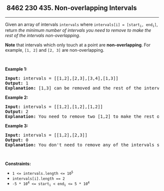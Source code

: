 <h2> 8462 230
435. Non-overlapping Intervals</h2><hr><div><p>Given an array of intervals <code>intervals</code> where <code>intervals[i] = [start<sub>i</sub>, end<sub>i</sub>]</code>, return <em>the minimum number of intervals you need to remove to make the rest of the intervals non-overlapping</em>.</p>

<p><strong>Note</strong> that intervals which only touch at a point are <strong>non-overlapping</strong>. For example, <code>[1, 2]</code> and <code>[2, 3]</code> are non-overlapping.</p>

<p>&nbsp;</p>
<p><strong class="example">Example 1:</strong></p>

<pre><strong>Input:</strong> intervals = [[1,2],[2,3],[3,4],[1,3]]
<strong>Output:</strong> 1
<strong>Explanation:</strong> [1,3] can be removed and the rest of the intervals are non-overlapping.
</pre>

<p><strong class="example">Example 2:</strong></p>

<pre><strong>Input:</strong> intervals = [[1,2],[1,2],[1,2]]
<strong>Output:</strong> 2
<strong>Explanation:</strong> You need to remove two [1,2] to make the rest of the intervals non-overlapping.
</pre>

<p><strong class="example">Example 3:</strong></p>

<pre><strong>Input:</strong> intervals = [[1,2],[2,3]]
<strong>Output:</strong> 0
<strong>Explanation:</strong> You don't need to remove any of the intervals since they're already non-overlapping.
</pre>

<p>&nbsp;</p>
<p><strong>Constraints:</strong></p>

<ul>
	<li><code>1 &lt;= intervals.length &lt;= 10<sup>5</sup></code></li>
	<li><code>intervals[i].length == 2</code></li>
	<li><code>-5 * 10<sup>4</sup> &lt;= start<sub>i</sub> &lt; end<sub>i</sub> &lt;= 5 * 10<sup>4</sup></code></li>
</ul>
</div>